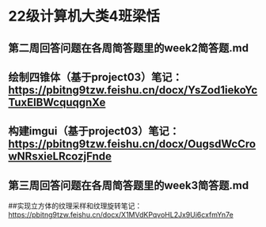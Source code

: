 # 22级计算机大类4班梁恬
## 第二周回答问题在各周简答题里的week2简答题.md
## 绘制四锥体（基于project03）笔记：https://pbitng9tzw.feishu.cn/docx/YsZod1iekoYcTuxElBWcquqgnXe
## 构建imgui（基于project03）笔记：https://pbitng9tzw.feishu.cn/docx/OugsdWcCrowNRsxieLRcozjFnde
## 第三周回答问题在各周简答题里的week3简答题.md
##实现立方体的纹理采样和纹理旋转笔记：https://pbitng9tzw.feishu.cn/docx/X1MVdKPqvoHL2Jx9Ui6cxfmYn7e
